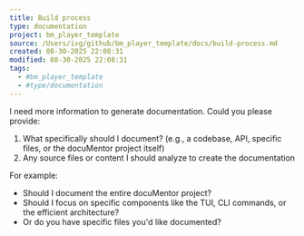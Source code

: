 ```yaml
---
title: Build process
type: documentation
project: bm_player_template
source: /Users/ivg/github/bm_player_template/docs/build-process.md
created: 08-30-2025 22:08:31
modified: 08-30-2025 22:08:31
tags:
  - #bm_player_template
  - #type/documentation
---
```


I need more information to generate documentation. Could you please provide:

1. What specifically should I document? (e.g., a codebase, API, specific files, or the docuMentor project itself)
2. Any source files or content I should analyze to create the documentation

For example:
- Should I document the entire docuMentor project?
- Should I focus on specific components like the TUI, CLI commands, or the efficient architecture?
- Or do you have specific files you'd like documented?
